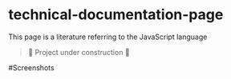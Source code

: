 # technical-documentation-page
 This page is a literature referring to the JavaScript language

 > :construction: Project under construction :construction:

 #Screenshots

